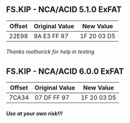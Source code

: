 ## FS.KIP - NCA/ACID 5.1.0 ExFAT  
| Offset | Original Value | New Value |
| - | - | - |
| 22E98 | 9A E3 FF 97 | 1F 20 03 D5 |  

###### Thanks roothorick for help in testing

## FS.KIP - NCA/ACID 6.0.0 ExFAT  
| Offset | Original Value | New Value |
| - | - | - |
| 7CA34 | 07 DF FF 97 | 1F 20 03 D5 |  

##### Use at your own risk!!!
